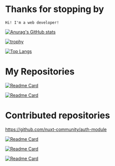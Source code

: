 # Thanks for stopping by

`Hi! I'm a web developer!`

[![Anurag's GitHub stats](https://github-readme-stats.vercel.app/api?username=trandaison&count_private=true&show_icons=true&bg_color=30,478ba2,de5b6d&title_color=fff&text_color=fff&icon_color=eee)](https://github.com/trandaison/github-readme-stats)

[![trophy](https://github-profile-trophy.vercel.app/?username=trandaison&theme=onedark)](https://github.com/ryo-ma/github-profile-trophy)

[![Top Langs](https://github-readme-stats.vercel.app/api/top-langs/?username=trandaison&bg_color=30,5ba8a0,ffbd71&title_color=fff&text_color=fff&icon_color=eee)](https://github.com/trandaison/github-readme-stats)

# My Repositories

[![Readme Card](https://github-readme-stats.vercel.app/api/pin/?username=trandaison&repo=v-pagy&bg_color=30,6f5f90,cdb3d4&title_color=fff&text_color=fff&icon_color=eee)](https://github.com/trandaison/v-pagy)

[![Readme Card](https://github-readme-stats.vercel.app/api/pin/?username=trandaison&repo=spinner-favicon&bg_color=30,a7d676,85cbcc&title_color=fff&text_color=fff&icon_color=eee)](https://github.com/trandaison/spinner-favicon)

# Contributed repositories
https://github.com/nuxt-community/auth-module

[![Readme Card](https://github-readme-stats.vercel.app/api/pin/?username=nuxt-community&repo=auth-module&bg_color=30,067d68,50d5b7&title_color=fff&text_color=fff&icon_color=eee)](https://github.com/nuxt-community/auth-module/pull/1796)

[![Readme Card](https://github-readme-stats.vercel.app/api/pin/?username=makinacorpus&repo=Leaflet.GeometryUtil&bg_color=30,f9957f,f2f5d0&title_color=fff&text_color=fff&icon_color=eee)](https://github.com/makinacorpus/Leaflet.GeometryUtil/pull/71)

[![Readme Card](https://github-readme-stats.vercel.app/api/pin/?username=nathanreyes&repo=v-calendar&bg_color=30,067d68,50d5b7&title_color=fff&text_color=fff&icon_color=eee)](https://github.com/nathanreyes/v-calendar/pull/176)
